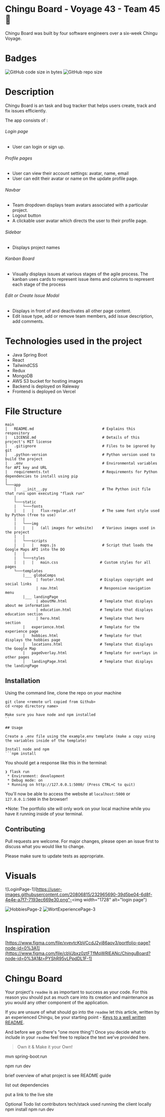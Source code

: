 # Chingu Board - Voyage 43 - Team 45 💪

 Chingu Board was built by four software engineers over a six-week Chingu Voyage.

# Badges
![GitHub code size in bytes](https://img.shields.io/github/languages/code-size/chingu-voyages/v43-tier3-team-45?style=plastic)
![GitHub repo size](https://img.shields.io/github/repo-size/chingu-voyages/v43-tier3-team-45?style=plastic)

# Description
Chingu Board is an task and bug tracker that helps users create, track and fix issues efficiently.  

The app consists of :

###### Login page  
* User can login or sign up. 

###### Profile pages  
* User can view their account settings: avatar, name, email 
* User can edit their avatar or name on the update profile page. 

###### Navbar 
* Team dropdown displays team avatars associated with a particular project. 
* Logout button
* A clickable user avatar which directs the user to their profile page.

###### Sidebar
* Displays project names

###### Kanban Board
* Visually displays issues at various stages of the agile process. The kanban uses cards to represent issue items and columns to represent each stage of the process

###### Edit or Create Issue Modal
* Displays in front of and deactivates all other page content. 
* Edit issue type, add or remove team members, add issue description, add comments. 

# Technologies used in the project
* Java Spring Boot 
* React
* TailwindCSS
* Redux
* MongoDB
* AWS S3 bucket for hosting images
* Backend is deployed on Raleway
* Frontend is deployed on Vercel

# File Structure
```
main
│   README.md                               # Explains this respository
|   LICENSE.md                              # Details of this project's MIT license
│   .gitignore                              # Files to be ignored by git
|   .python-version                         # Python version used to build the project
|   .env                                    # Environmental variables for API key and URL
|   requirements.txt                        # Requirements for Python dependencies to install using pip
│
└───app
    │   __init__.py                         # The Python init file that runs upon executing "flask run"
    │
    └───static
    |   └───fonts
    |   |   |   flux-regular.otf            # The same font style used by Python (free to use)
    |   |
    |   └───img
    |   |   |   (all images for website)    # Various images used in the project
    |   |
    |   └───scripts
    |   |   |   maps.js                     # Script that loads the Google Maps API into the DO
    |   |
    |   └───styles
    |   |   |   main.css                   # Custom styles for all pages
    └───templates
        |___ globaComps 
              | footer.html                # Displays copyright and social links
              | nav.html                   # Responsive navigation menu
        |___ landingPage
              | aboutMe.html               # Template that displays about me information
              | education.html             # Template that displays education section  
              | hero.html                  # Template that hero section  
        |   experience.html                # Template for the experience page
        |   hobbies.html                   # Template for that displays the hobbies page
        |   locations.html                 # Template that displays the Google Map
        |   pageOverlay.html               # Template for overlays in other pages
        |   landingPage.html               # Template that displays the landingPage
 ```       

## Installation
Using the command line, clone the repo on your machine
```
git clone <remote url copied from Github>
cd <repo directory name>

Make sure you have node and npm installed
``

## Usage

Create a .env file using the example.env template (make a copy using the variables inside of the template)

Install node and npm
```npm install
```

You should get a response like this in the terminal:
```
❯ flask run
 * Environment: development
 * Debug mode: on
 * Running on http://127.0.0.1:5000/ (Press CTRL+C to quit)
```

You'll now be able to access the website at `localhost:5000` or `127.0.0.1:5000` in the browser! 

*Note: The portfolio site will only work on your local machine while you have it running inside of your terminal. 

## Contributing

Pull requests are welcome. For major changes, please open an issue first to discuss what you would like to change.

Please make sure to update tests as appropriate.

# Visuals
![LoginPage-1](https://user-images.githubusercontent.com/20806815/232965690-39d5be04-6d8f-4e4e-a7f7-7193ec669e30.png"-<img width="1728" alt="login page")

![HobbiesPage-2](https://user-images.githubusercontent.com/20806815/192337012-5314882b-5066-4e2d-b4d7-27b222833d10.png)
![WortExperiencePage-3](https://user-images.githubusercontent.com/20806815/192337103-869debca-0153-4ccc-83a7-bee08c21158f.png)

# Inspiration
[https://www.figma.com/file/xvevtcKbVCcdJ2yi86aov3/portfolio-page?node-id=0%3A1](https://www.figma.com/file/cbVJbxz0ztFTfMqWRlEANc/ChinguBoard?node-id=0%3A1&t=PYShR95vLPpdDL1F-1)
# Chingu Board

Your project's `readme` is as important to success as your code. For 
this reason you should put as much care into its creation and maintenance
as you would any other component of the application.

If you are unsure of what should go into the `readme` let this article,
written by an experienced Chingu, be your starting point - 
[Keys to a well written README](https://tinyurl.com/yk3wubft).

And before we go there's "one more thing"! Once you decide what to include
in your `readme` feel free to replace the text we've provided here.

> Own it & Make it your Own!

 mvn spring-boot:run
 
 npm run dev
 
 brief overview of what project is see README guide
 
 list out dependencies
 
 put a link to the live site

Optional Todo list
contributors
tech/stack used
running the client locally 
npm install
npm run dev
